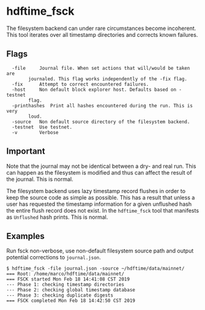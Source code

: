 hdftime_fsck
============

The filesystem backend can under rare circumstances become incoherent. This
tool iterates over all timestamp directories and corrects known failures.

## Flags

```
  -file		Journal file. When set actions that will/would be taken are
		journaled. This flag works independently of the -fix flag.
  -fix		Attempt to correct encountered failures.
  -host		Non default block explorer host. Defaults based on -testnet
		flag.
  -printhashes	Print all hashes encountered during the run. This is very
		loud.
  -source	Non default source directory of the filesystem backend.
  -testnet	Use testnet.
  -v		Verbose
```

## Important

Note that the journal may not be identical between a dry- and real run. This
can happen as the filesystem is modified and thus can affect the result of the
journal. This is normal.

The filesystem backend uses lazy timestamp record flushes in order to keep the
source code as simple as possible. This has a result that unless a user has
requested the timestamp information for a given unflushed hash the entire flush
record does not exist. In the `hdftime_fsck` tool that manifests as `Unflushed`
hash prints. This is normal.

## Examples

Run fsck non-verbose, use non-default filesystem source path and output
potential corrections to `journal.json`.
```
$ hdftime_fsck -file journal.json -source ~/hdftime/data/mainnet/
=== Root: /home/marco/hdftime/data/mainnet/
=== FSCK started Mon Feb 18 14:41:08 CST 2019
--- Phase 1: checking timestamp directories
--- Phase 2: checking global timestamp database
--- Phase 3: checking duplicate digests
=== FSCK completed Mon Feb 18 14:42:50 CST 2019
```

